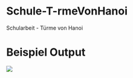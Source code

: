 # Schule-T-rmeVonHanoi
Schularbeit - Türme von Hanoi

# Beispiel Output
[<img src="https://i.imgur.com/9bdAO6U.png">]()
